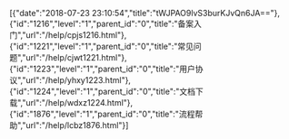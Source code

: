 [{"date":"2018-07-23 23:10:54","title":"tWJPAO9lvS3burKJvQn6JA=="},{"id":"1216","level":"1","parent_id":"0","title":"备案入门","url":"/help/cpjs1216.html"},{"id":"1221","level":"1","parent_id":"0","title":"常见问题","url":"/help/cjwt1221.html"},{"id":"1223","level":"1","parent_id":"0","title":"用户协议","url":"/help/yhxy1223.html"},{"id":"1224","level":"1","parent_id":"0","title":"文档下载","url":"/help/wdxz1224.html"},{"id":"1876","level":"1","parent_id":"0","title":"流程帮助","url":"/help/lcbz1876.html"}]